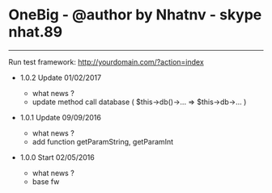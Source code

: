 # OneBig - @author by Nhatnv - skype nhat.89
------------------------------
Run test framework: http://yourdomain.com/?action=index

 - 1.0.2 Update 01/02/2017
  	+ what news ?
   + update method call database ( $this->db()->... => $this->db->... )
   
 - 1.0.1 Update 09/09/2016
  	+ what news ?
   + add function getParamString, getParamInt
 
   
 - 1.0.0 Start 02/05/2016
  	+ what news ?
   + base fw
